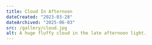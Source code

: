 ```yaml
---
title: Cloud In Afternoon
dateCreated: "2023-03-28"
dateArchived: "2025-06-03"
src: /gallery/cloud.jpg
alt: A huge fluffy cloud in the late afternoon light.
---
```

